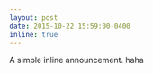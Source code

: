 ```yaml
---
layout: post
date: 2015-10-22 15:59:00-0400
inline: true
---
```


A simple inline announcement. haha
